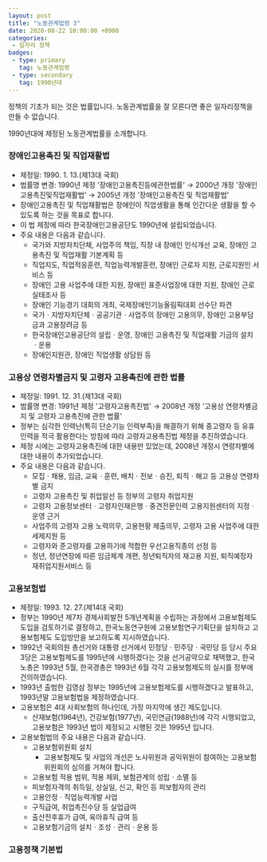 ```yaml
---
layout: post
title: "노동관계법령 3"
date: 2020-08-22 10:00:00 +0900
categories: 
 - 일자리 정책
badges:
 - type: primary
   tag: 노동관계법령
 - type: secondary
   tag: 1990년대
---
```


정책의 기초가 되는 것은 법률입니다. 노동관계법률을 잘 모른다면 좋은 일자리정책을 만들 수 없습니다.

<!--more-->

1990년대에 제정된 노동관계법률을 소개합니다.

### **장애인고용촉진 및 직업재활법**

- 제정일: 1990. 1. 13.(제13대 국회)
- 법률명 변경: 1990년 제정 '장애인고용촉진등에관한법률' → 2000년 개정 '장애인고용촉진및직업재활법' → 2005년 개정 '장애인고용촉진 및 직업재활법'
- 장애인고용촉진 및 직업재활법은 장애인이 직업생활을 통해 인간다운 생활을 할 수 있도록 하는 것을 목표로 합니다.
- 이 법 제정에 따라 한국장애인고용공단도 1990년에 설립되었습니다.
- 주요 내용은 다음과 같습니다.
  - 국가와 지방자치단체, 사업주의 책임, 직장 내 장애인 인식개선 교육, 장애인 고용촉진 및 직업재활 기본계획 등
  - 직업지도, 직업적응훈련, 직업능력개발훈련, 장애인 근로자 지원, 근로지원인 서비스 등
  - 장애인 고용 사업주에 대한 지원, 장애인 표준사업장에 대한 지원, 장애인 근로실태조사 등
  - 장애인 기능경기 대회의 개최, 국제장애인기능올림픽대회 선수단 파견
  - 국가ㆍ지방자치단체ㆍ공공기관ㆍ사업주의 장애인 고용의무, 장애인 고용부담금과 고용장려금 등
  - 한국장애인고용공단의 설립ㆍ운영, 장애인 고용촉진 및 직업재활 기금의 설치ㆍ운용
  - 장애인지원관, 장애인 직업생활 상담원 등
  
### **고용상 연령차별금지 및 고령자 고용촉진에 관한 법률**

- 제정일: 1991. 12. 31.(제13대 국회)
- 법률명 변경: 1991년 제정 '고령자고용촉진법' → 2008년 개정 '고용상 연령차별금지 및 고령자 고용촉진에 관한 법률'
- 정부는 심각한 인력난(특히 단순기능 인력부족)을 해결하기 위해 중고령자 등 유휴인력을 적극 활용한다는 방침에 따라 고령자고용촉진법 제정을 추진하였습니다.
- 제정 시에는 고령자고용촉진에 대한 내용만 있었는데, 2008년 개정시 연령차별에 대한 내용이 추가되었습니다.
- 주요 내용은 다음과 같습니다.
  - 모집ㆍ채용, 임금, 교육ㆍ훈련, 배치ㆍ전보ㆍ승진, 퇴직ㆍ해고 등 고용상 연령차별 금지
  - 고령자 고용촉진 및 취업알선 등 정부의 고령자 취업지원
  - 고령자 고용정보센터ㆍ고령자인재은행ㆍ중견전문인력 고용지원센터의 지정ㆍ운영 근거
  - 사업주의 고령자 고용 노력의무, 고용현황 제출의무, 고령자 고용 사업주에 대한 세제지원 등
  - 고령자와 준고령자를 고용하기에 적합한 우선고용직종의 선정 등
  - 정년, 정년연장에 따른 임금체계 개편, 정년퇴직자의 재고용 지원, 퇴직예정자 재취업지원서비스 등

### **고용보험법**

- 제정일: 1993. 12. 27.(제14대 국회)
- 정부는 1990년 제7차 경제사회발전 5개년계획을 수립하는 과정에서 고용보험제도 도입을 검토하기로 결정하고, 한국노동연구원에 고용보험연구기획단을 설치하고 고용보험제도 도입방안을 보고하도록 지시하였습니다.
- 1992년 국회의원 총선거와 대통령 선거에서 민정당ㆍ민주당ㆍ국민당 등 당시 주요 3당은 고용보험제도를 1995년에 시행하겠다는 것을 선거공약으로 채택했고, 한국노총은 1993년 5월, 한국경총은 1993년 6월 각각 고용보험제도의 실시를 정부에 건의하였습니다.
- 1993년 출범한 김영삼 정부는 1995년에 고용보험제도를 시행하겠다고 발표하고, 1993년말 고용보험법을 제정하였습니다.
- 고용보험은 4대 사회보험의 하나인데, 가장 마지막에 생긴 제도입니다.
  - 산재보험(1964년), 건강보험(1977년), 국민연금(1988년)에 각각 시행되었고, 고용보험은 1993년 법이 제정되고 시행된 것은 1995년 입니다.
- 고용보험법의 주요 내용은 다음과 같습니다.
  - 고용보험위원회 설치
    - 고용보험제도 및 사업의 개선은 노사위원과 공익위원이 참여하는 고용보험위원회의 심의를 거쳐야 합니다.
  - 고용보험 적용 범위, 적용 제외, 보험관계의 성립ㆍ소멸 등
  - 피보험자격의 취득일, 상실일, 신고, 확인 등 피보험자의 관리
  - 고용안정ㆍ직업능력개발 사업
  - 구직급여, 취업촉진수당 등 실업급여
  - 출산전후휴가 급여, 육아휴직 급여 등
  - 고용보험기금의 설치ㆍ조성ㆍ관리ㆍ운용 등

### **고용정책 기본법**

